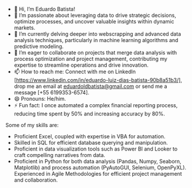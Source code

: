 - 👋 Hi, I’m Eduardo Batista!
- 👀 I’m passionate about leveraging data to drive strategic decisions, optimize processes, and uncover valuable insights within dynamic markets.
- 🌱 I’m currently delving deeper into webscrapping and advanced data analysis techniques, particularly in machine learning algorithms and predictive modeling.
- 💞️ I’m eager to collaborate on projects that merge data analysis with process optimization and project management, contributing my expertise to streamline operations and drive innovation.
- 📫 How to reach me: Connect with me on LinkedIn [https://www.linkedin.com/in/eduardo-luiz-dias-batista-90b8a51b3/], drop me an email at eduardoldbatista@gmail.com or send me a message [+55 6199353-6574].
- 😄 Pronouns: He/him.
- ⚡ Fun fact: I once automated a complex financial reporting process, reducing time spent by 50% and increasing accuracy by 80%.

Some of my skills are:
- Proficient Excel, coupled with expertise in VBA for automation.
- Skilled in SQL for efficient database querying and manipulation.
- Proficient in data visualization tools such as Power BI and Looker to craft compelling narratives from data.
- Proficient in Python for both data analysis (Pandas, Numpy, Seaborn, Matplotlib) and process automation (PyAutoGUI, Selenium, OpenPyXL). Experienced in Agile Methodologies for efficient project management and collaboration.

<!---
EduardoLDB2001/EduardoLDB2001 is a ✨ special ✨ repository because its `README.md` (this file) appears on your GitHub profile.
You can click the Preview link to take a look at your changes.
--->
